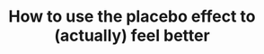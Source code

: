 ---
layout: bookmark
title: How to use the placebo effect to (actually) feel better
tags:
  - Bookmarks
  - YouTube
created: '2023-05-31T08:54:59.548Z'
link: https://youtu.be/tefIopDJQBQ
id: 581829179
excerpt: The placebo effect is way weirder than you think.
image: https://i.ytimg.com/vi/tefIopDJQBQ/maxresdefault.jpg
---